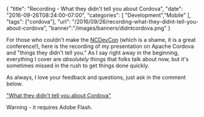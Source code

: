 
{
	"title": "Recording - What they didn't tell you about Cordova",
	"date": "2016-09-26T08:24:00-07:00",
	"categories": [
		"Development","Mobile"
	],
	"tags": ["cordova"],
	"url": "/2016/09/26/recording-what-they-didnt-tell-you-about-cordova",
	"banner":"/images/banners/didntcordova.png"
}

For those who couldn't make the [NCDevCon](http://ncdevcon.com/) (which is a shame, it is a great conference!), here is the recording of my presentation on Apache Cordova and "things they didn't tell you." As I say right away in the beginning, everything I cover are *absolutely* things that folks talk about now, but it's sometimes missed in the rush to get things done quickly. 

As always, I love your feedback and questions, just ask in the comment below.

["What they didn't tell you about Cordova"](https://textiles.online.ncsu.edu/online/Play/addf8eb0b20d48d28d7cc0b880aeaa2f1d?catalog=3bc7e7b7-1fd7-47f1-b0c6-40c06ec40b25)

Warning - it requires Adobe Flash. 